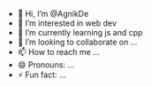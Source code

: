 - 👋 Hi, I’m @AgnikDe
- 👀 I’m interested in web dev
- 🌱 I’m currently learning js and cpp
- 💞️ I’m looking to collaborate on ...
- 📫 How to reach me ...
- 😄 Pronouns: ...
- ⚡ Fun fact: ...

<!---
AgnikDe/AgnikDe is a ✨ special ✨ repository because its `README.md` (this file) appears on your GitHub profile.
You can click the Preview link to take a look at your changes.
--->

